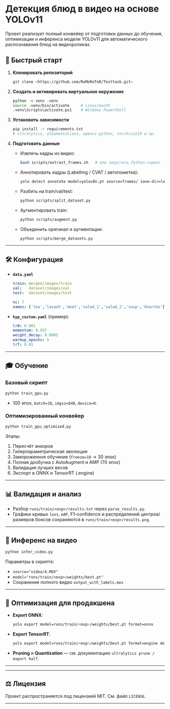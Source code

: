 
# Детекция блюд в видео на основе YOLOv11

Проект реализует полный конвейер от подготовки данных до обучения, оптимизации и инференса модели YOLOv11 для автоматического распознавания блюд на видеороликах.


## 🚀 Быстрый старт

1. **Клонировать репозиторий**  
   ```bash
   git clone <https://github.com/RoMoRoToR/Testtask.git>


2. **Создать и активировать виртуальное окружение**

   ```bash
   python -m venv .venv
   source .venv/bin/activate     # Linux/macOS
   .venv\Scripts\activate.ps1    # Windows PowerShell
   ```

3. **Установить зависимости**

   ```bash
   pip install -r requirements.txt
   # ultralytics, albumentations, opencv-python, torch/cu118 и пр.
   ```

4. **Подготовить данные**

   * Извлечь кадры из видео:

     ```bash
     bash scripts/extract_frames.sh   # или запустить Python-скрипт
     ```
   * Аннотировать кадры (LabelImg / CVAT / автопометка):

     ```bash
     yolo detect annotate model=yolov8n.pt source=frames/ save-dir=labels_autolabel/ conf=0.4
     ```
   * Разбить на train/val/test:

     ```bash
     python scripts/split_dataset.py
     ```
   * Аугментировать train:

     ```bash
     python scripts/augment.py
     ```
   * Объединить оригинал и аугментации:

     ```bash
     python scripts/merge_datasets.py
     ```

---

## 🛠 Конфигурация

* **`data.yaml`**

  ```yaml
  train: merged/images/train
  val:   dataset/images/val
  test:  dataset/images/test

  nc: 7
  names: ['tea','lavash','meat','salad_1','salad_2','soup','kharcho']
  ```
* **`hyp_custom.yaml`** (пример):

  ```yaml
  lr0: 0.001
  momentum: 0.937
  weight_decay: 0.0005
  warmup_epochs: 5
  lrf: 0.01
  ```

---

## 🎓 Обучение

### Базовый скрипт

```bash
python train_gpu.py
```

* 100 эпох, `batch=16`, `imgsz=640`, `device=0`.

### Оптимизированный конвейер

```bash
python train_gpu_optimized.py
```

Этапы:

1. Пересчёт анкоров
2. Гиперпараметрическая эволюция
3. Замороженное обучение (`freeze=10` → 30 эпох)
4. Полная дообучка с AutoAugment и AMP (70 эпох)
5. Валидация лучших весов
6. Экспорт в ONNX и TensorRT (.engine)

---

## 📊 Валидация и анализ

* Разбор `runs/train/<exp>/results.txt` через `parse_results.py`.
* Графики кривых `loss`, `mAP`, F1–confidence и распределений центров/размеров боксов сохраняются в `runs/train/<exp>/results.png`.

---

## 🎥 Инференс на видео

```bash
python infer_video.py
```

Параметры в скрипте:

* `source="video/4.MOV"`
* `model="runs/train/<exp>/weights/best.pt"`
* Сохранение полного видео `output_with_labels.mov`

---

## 🔧 Оптимизация для продакшена

* **Export ONNX**:

  ```bash
  yolo export model=runs/train/<exp>/weights/best.pt format=onnx
  ```
* **Export TensorRT**:

  ```bash
  yolo export model=runs/train/<exp>/weights/best.pt format=engine device=0
  ```
* **Pruning** и **Quantization** — см. документацию `ultralytics prune / export half`.

---

---

## ⚖ Лицензия

Проект распространяется под лицензией MIT. См. файл `LICENSE`.

---

```
```
